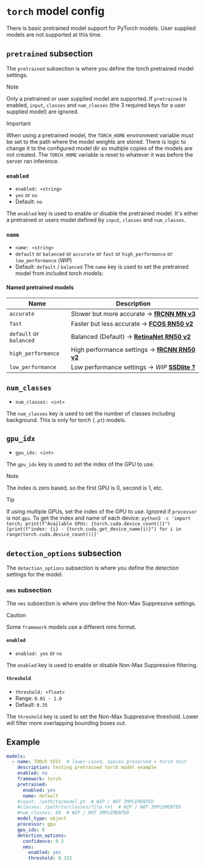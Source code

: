 # `torch` model config
There is basic pretrained model support for PyTorch models. User supplied models are not supported at this time.

## `pretrained` subsection
The `pretrained` subsection is where you define the torch pretrained model settings.

>[!NOTE]
> Only a pretrained or user supplied model are supported. If `pretrained` is enabled, 
> `input`, `classes` and `num_classes` (the 3 required keys for a user supplied model) are ignored.

> [!IMPORTANT]
> When using a pretrained model, the `TORCH_HOME` environment variable must be set to the path where the model weights are stored.
> There is logic to change it to the configured model dir so multiple copies of the models are not created.
> The `TORCH_HOME` variable is reset to whatever it was before the server ran inference.

### `enabled`
- `enabled: <string>`
- `yes` or `no`
- Default: `no`

The `enabled` key is used to enable or disable the pretrained model. It's either a pretrained or users 
model defined by `input`, `classes` and `num_classes`. 

### `name`
- `name: <string>`
- `default` or `balanced` or `accurate` or `fast` or `high_performance` or `low_performance` (*WIP*)
- Default: `default` / `balanced`
The `name` key is used to set the pretrained model from included torch models:

#### Named pretrained models
| Name                    | Description                                                                                                                                                                                        |
|-------------------------|----------------------------------------------------------------------------------------------------------------------------------------------------------------------------------------------------|
| `accurate`              | Slower but more accurate -> [**fRCNN MN v3**](https://pytorch.org/vision/main/models/generated/torchvision.models.detection.fasterrcnn_mobilenet_v3_large_fpn.html)                                |
| `fast`                  | Faster but less accurate -> [**FCOS RN50 v2**](https://pytorch.org/vision/2.0/models/generated/torchvision.models.detection.fcos_resnet50_fpn.html#torchvision.models.detection.fcos_resnet50_fpn) |
| `default` or `balanced` | Balanced (Default) -> [**RetinaNet RN50 v2**](https://pytorch.org/vision/master/models/generated/torchvision.models.detection.retinanet_resnet50_fpn_v2.html)                                      |
| `high_performance`      | High performance settings -> [**fRCNN RN50 v2**](https://pytorch.org/vision/main/models/generated/torchvision.models.detection.fasterrcnn_resnet50_fpn_v2.html)                                    |
| `low_performance`       | Low performance settings -> *WIP* [**SSDlite ?**](https://pytorch.org/vision/main/models/ssdlite.html)                                                                                             |

## `num_classes`
- `num_classes: <int>`

The `num_classes` key is used to set the number of classes including background. This is only for torch (`.pt`) models.

## `gpu_idx`
- `gpu_idx: <int>`

The `gpu_idx` key is used to set the index of the GPU to use. 

> [!NOTE]
> The index is zero based, so the first GPU is 0, second is 1, etc.

>[!TIP]
> If using multiple GPUs, set the index of the GPU to use. Ignored if `processor` is not `gpu`.
> To get the index and name of each device: 
> `python3 -c 'import torch; print(f"Available GPUs: {torch.cuda.device_count()}") [print(f"index: {i} - {torch.cuda.get_device_name(i)}") for i in range(torch.cuda.device_count())]'`

## `detection_options` subsection
The `detection_options` subsection is where you define the detection settings for the model.

### `nms` subsection
The `nms` subsection is where you define the Non-Max Suppressive settings. 

>[!CAUTION]
> Some `framework` models use a different nms format.

#### `enabled`
- `enabled: yes` or `no`

The `enabled` key is used to enable or disable Non-Max Suppressive filtering.

#### `threshold`
- `threshold: <float>`
- Range: `0.01 - 1.0`
- Default: `0.35`

The `threshold` key is used to set the Non-Max Suppressive threshold. Lower will filter more 
overlapping bounding boxes out.

## Example
```yaml
models:
  - name: TORch tESt  # lower-cased, spaces preserved = torch test
    description: testing pretrained torch model example
    enabled: no
    framework: torch
    pretrained:
      enabled: yes
      name: default
    #input: /path/to/model.pt  # WIP / NOT IMPLEMENTED
    #classes: /path/to/classes/file.txt  # WIP / NOT IMPLEMENTED
    #num_classes: 80  # WIP / NOT IMPLEMENTED
    model_type: object
    processor: gpu
    gpu_idx: 0
    detection_options:
      confidence: 0.2
      nms: 
        enabled: yes
        threshold: 0.332
```